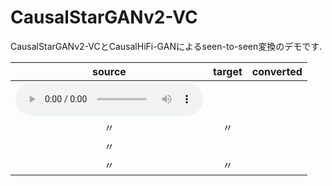# CausalStarGANv2-VC
CausalStarGANv2-VCとCausalHiFi-GANによるseen-to-seen変換のデモです.

|source|target|converted|
|:-:|:-:|:-:|
|<audio src="https://github.com/fss1t/fss1t.github.io/blob/main/audio/jvs068_VOICEACTRESS100_096.wav" controls></audio>|||
|〃|〃||
|〃|||
|〃|〃||
